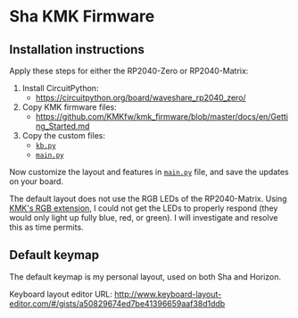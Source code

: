 # Sha KMK Firmware

## Installation instructions

Apply these steps for either the RP2040-Zero or RP2040-Matrix:

1. Install CircuitPython:
    * https://circuitpython.org/board/waveshare_rp2040_zero/
2. Copy KMK firmware files:
    * https://github.com/KMKfw/kmk_firmware/blob/master/docs/en/Getting_Started.md
3. Copy the custom files:
    * [`kb.py`](kb.py)
    * [`main.py`](main.py)

Now customize the layout and features in [`main.py`](main.py) file, and save the updates on your board.

The default layout does not use the RGB LEDs of the RP2040-Matrix. Using [KMK's RGB extension](http://kmkfw.io/docs/rgb), I could not get the LEDs to properly respond (they would only light up fully blue, red, or green). I will investigate and resolve this as time permits.

## Default keymap

The default keymap is my personal layout, used on both Sha and Horizon.

Keyboard layout editor URL: http://www.keyboard-layout-editor.com/#/gists/a50829674ed7be41396659aaf38d1ddb